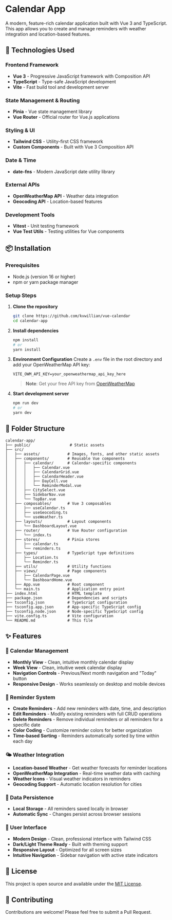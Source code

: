# Calendar App

A modern, feature-rich calendar application built with Vue 3 and TypeScript. This app allows you to create and manage reminders with weather integration and location-based features.

## 🚀 Technologies Used

### Frontend Framework
- **Vue 3** - Progressive JavaScript framework with Composition API
- **TypeScript** - Type-safe JavaScript development
- **Vite** - Fast build tool and development server

### State Management & Routing
- **Pinia** - Vue state management library
- **Vue Router** - Official router for Vue.js applications

### Styling & UI
- **Tailwind CSS** - Utility-first CSS framework
- **Custom Components** - Built with Vue 3 Composition API

### Date & Time
- **date-fns** - Modern JavaScript date utility library

### External APIs
- **OpenWeatherMap API** - Weather data integration
- **Geocoding API** - Location-based features

### Development Tools
- **Vitest** - Unit testing framework
- **Vue Test Utils** - Testing utilities for Vue components

## 📦 Installation

### Prerequisites
- Node.js (version 16 or higher)
- npm or yarn package manager

### Setup Steps

1. **Clone the repository**
   ```bash
   git clone https://github.com/kvwillian/vue-calendar
   cd calendar-app
   ```

2. **Install dependencies**
   ```bash
   npm install
   # or
   yarn install
   ```

3. **Environment Configuration**
   Create a `.env` file in the root directory and add your OpenWeatherMap API key:
   ```env
   VITE_OWM_API_KEY=your_openweathermap_api_key_here
   ```
   
   > **Note**: Get your free API key from [OpenWeatherMap](https://openweathermap.org/api)

4. **Start development server**
   ```bash
   npm run dev
   # or
   yarn dev
   ```

## 📁 Folder Structure

```
calendar-app/
├── public/                 # Static assets
├── src/
│   ├── assets/            # Images, fonts, and other static assets
│   ├── components/        # Reusable Vue components
│   │   ├── calendar/      # Calendar-specific components
│   │   │   ├── Calendar.vue
│   │   │   ├── CalendarGrid.vue
│   │   │   ├── CalendarHeader.vue
│   │   │   ├── DayCell.vue
│   │   │   └── ReminderModal.vue
│   │   ├── CitySelect.vue
│   │   ├── SidebarNav.vue
│   │   └── TopBar.vue
│   ├── composables/       # Vue 3 composables
│   │   ├── useCalendar.ts
│   │   ├── useGeocoding.ts
│   │   └── useWeather.ts
│   ├── layouts/           # Layout components
│   │   └── DashboardLayout.vue
│   ├── router/            # Vue Router configuration
│   │   └── index.ts
│   ├── stores/            # Pinia stores
│   │   ├── calendar.ts
│   │   └── reminders.ts
│   ├── types/             # TypeScript type definitions
│   │   ├── Location.ts
│   │   └── Reminder.ts
│   ├── utils/             # Utility functions
│   ├── views/             # Page components
│   │   ├── CalendarPage.vue
│   │   └── DashboardHome.vue
│   ├── App.vue            # Root component
│   └── main.ts            # Application entry point
├── index.html             # HTML template
├── package.json           # Dependencies and scripts
├── tsconfig.json          # TypeScript configuration
├── tsconfig.app.json      # App-specific TypeScript config
├── tsconfig.node.json     # Node-specific TypeScript config
├── vite.config.ts         # Vite configuration
└── README.md              # This file
```

## ✨ Features

### 📅 Calendar Management
- **Monthly View** - Clean, intuitive monthly calendar display
- **Week View** - Clean, intuitive week calendar display
- **Navigation Controls** - Previous/Next month navigation and "Today" button
- **Responsive Design** - Works seamlessly on desktop and mobile devices

### 🔔 Reminder System
- **Create Reminders** - Add new reminders with date, time, and description
- **Edit Reminders** - Modify existing reminders with full CRUD operations
- **Delete Reminders** - Remove individual reminders or all reminders for a specific date
- **Color Coding** - Customize reminder colors for better organization
- **Time-based Sorting** - Reminders automatically sorted by time within each day

### 🌤️ Weather Integration
- **Location-based Weather** - Get weather forecasts for reminder locations
- **OpenWeatherMap Integration** - Real-time weather data with caching
- **Weather Icons** - Visual weather indicators in reminders
- **Geocoding Support** - Automatic location resolution for cities

### 💾 Data Persistence
- **Local Storage** - All reminders saved locally in browser
- **Automatic Sync** - Changes persist across browser sessions

### 🎨 User Interface
- **Modern Design** - Clean, professional interface with Tailwind CSS
- **Dark/Light Theme Ready** - Built with theming support
- **Responsive Layout** - Optimized for all screen sizes
- **Intuitive Navigation** - Sidebar navigation with active state indicators

## 📝 License

This project is open source and available under the [MIT License](LICENSE).

## 🤝 Contributing

Contributions are welcome! Please feel free to submit a Pull Request.